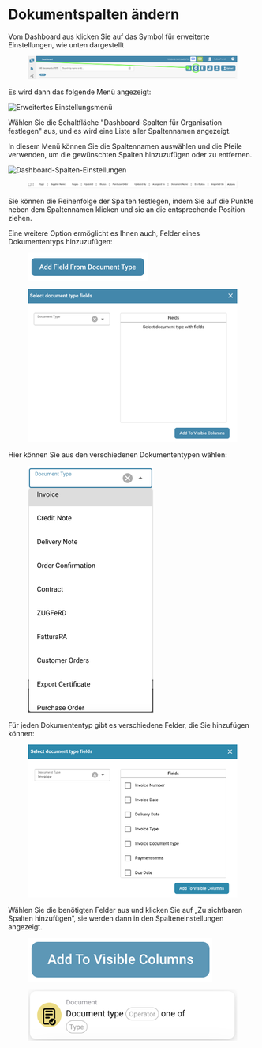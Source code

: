# Dokumentspalten ändern

Vom Dashboard aus klicken Sie auf das Symbol für erweiterte Einstellungen, wie unten dargestellt

<figure><img src="../../.gitbook/assets/change-document-colums1.png" alt=""><figcaption></figcaption></figure>

Es wird dann das folgende Menü angezeigt:

![Erweitertes Einstellungsmenü](https://lh7-us.googleusercontent.com/wWt5QbmwZf44enmOoLcofh6SvyYPiHTav9OiEog\_m2xtnty6X73pFlhfdM9aglx89\_pfbiACZx5BejagV-wAKwlDTuGoGNu5jgbcZ5djrZ\_h1IgGp-8uaq8UHY-umjrs96hb4FZOzHFzdLasg2F\_ftw)

Wählen Sie die Schaltfläche "Dashboard-Spalten für Organisation festlegen" aus, und es wird eine Liste aller Spaltennamen angezeigt.

In diesem Menü können Sie die Spaltennamen auswählen und die Pfeile verwenden, um die gewünschten Spalten hinzuzufügen oder zu entfernen.

![Dashboard-Spalten-Einstellungen](https://lh7-us.googleusercontent.com/cXnnrIR-y4TRDnRE9irGvvjnmkN-HSGEQTh7FiwsjRHzXF7FNjd-\_gLO-m55fLlv6lVjk-VvThgdW5JWgqIVZSm5tfk3hC7xrj68uRE5OgIPMtYIrpxOhhYzk4OMibyDBqvHQ0VZaDAysZohlH8dxm8)

<figure><img src="../../.gitbook/assets/change-document-colums4.png" alt=""><figcaption></figcaption></figure>

Sie können die Reihenfolge der Spalten festlegen, indem Sie auf die Punkte neben dem Spaltennamen klicken und sie an die entsprechende Position ziehen.

Eine weitere Option ermöglicht es Ihnen auch, Felder eines Dokumententyps hinzuzufügen:

<figure><img src="../../.gitbook/assets/change-document-colums5.png" alt="" width="243"><figcaption></figcaption></figure>

<figure><img src="../../.gitbook/assets/change-document-colums6.png" alt=""><figcaption></figcaption></figure>

Hier können Sie aus den verschiedenen Dokumententypen wählen:

<figure><img src="../../.gitbook/assets/change-document-colums7.png" alt="" width="254"><figcaption></figcaption></figure>

Für jeden Dokumententyp gibt es verschiedene Felder, die Sie hinzufügen können:

<figure><img src="../../.gitbook/assets/change-document-colums8.png" alt="" width="518"><figcaption></figcaption></figure>

Wählen Sie die benötigten Felder aus und klicken Sie auf „Zu sichtbaren Spalten hinzufügen“, sie werden dann in den Spalteneinstellungen angezeigt.

<figure><img src="../../.gitbook/assets/change-document-colums9.png" alt=""><figcaption></figcaption></figure>

<div data-full-width="true">

<figure><img src="../../.gitbook/assets/image%20(32).png" alt=""><figcaption></figcaption></figure>

</div>
